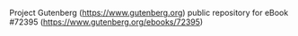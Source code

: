 Project Gutenberg (https://www.gutenberg.org) public repository
for eBook #72395 (https://www.gutenberg.org/ebooks/72395)
